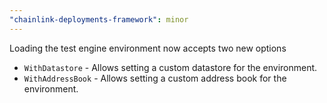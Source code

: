 ```yaml
---
"chainlink-deployments-framework": minor
---
```


Loading the test engine environment now accepts two new options

- `WithDatastore` - Allows setting a custom datastore for the environment.
- `WithAddressBook` - Allows setting a custom address book for the environment.
